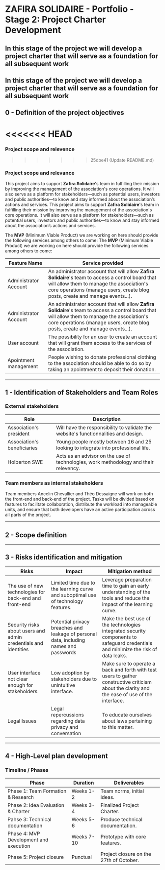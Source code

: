 # ZAFIRA SOLIDAIRE - Portfolio - Stage 2: Project Charter Development

## In this stage of the project we will develop a project charter that will serve as a foundation for all subsequent work

## In this stage of the project we will develop a project charter that will serve as a foundation for all subsequent work

## 0 - Definition of the project objectives
<<<<<<< HEAD
=======
### Project scope and relevence
>>>>>>> 25dbe41 (Update README.md)

### Project scope and relevance

This project aims to support **Zafira Solidaire**'s team in fulfilling their mission by improving the management of the association's core operations. It will also serve as a platform for stakeholders—such as potential users, investors and public authorities—to know and stay informed about the association’s actions and services.
This project aims to support **Zafira Solidaire**'s team in fulfilling their mission by improving the management of the association's core operations. It will also serve as a platform for stakeholders—such as potential users, investors and public authorities—to know and stay informed about the association’s actions and services.

The **MVP** (Minimum Viable Product) we are working on here should provide the following services among others to come:
The **MVP** (Minimum Viable Product) we are working on here should provide the following services among others to come:

| Feature Name           | Service provided |
| ---------------------- | ---------------- |
| Administrator Account  | An administrator account that will allow **Zafira Solidaire**'s team to access a control board that will allow them to manage the association's core operations (manage users, create blog posts, create and manage events...). |
| Administrator Account  | An administrator account that will allow **Zafira Solidaire**'s team to access a control board that will allow them to manage the association's core operations (manage users, create blog posts, create and manage events...). |
| User account           | The possibility for an user to create an account that will grant them access to the services of the association. |
| Apointment management  | People wishing to donate professional clothing to the association should be able to do so by taking an apointment to deposit their donation. |

---

## 1 - Identification of Stakeholders and Team Roles

### External stakeholders

| Role                        | Description                                                                          |
|-----------------------------|--------------------------------------------------------------------------------------|
| Association's president     | Will have the responsibility to validate the website's functionnalities and design.  |
| Association's beneficiaries | Young people mostly between 16 and 25 looking to integrate into professional life.   |
| Holberton SWE               | Acts as an advisor on the use of technologies, work methodology and their relevency. |


### Team members as internal stakeholders

Team members Ancelin Chevallier and Théo Dessaigne will work on both the front-end and back-end of the project. Tasks will be divided based on features to facilitate collaboration, distribute the workload into manageable units, and ensure that both developers have an active participation across all parts of the project.

---

## 2 - Scope definition



---

## 3 - Risks identification and mitigation

| Risks                                                           | Impact | Mitigation method |
|-----------------------------------------------------------------|--------|-------------------|
| The use of new technologies for back-end and front-end          | Limited time due to the learning curve and suboptimal use of technology features. | Leverage preparation time to gain an early understanding of the tools and reduce the impact of the learning curve. |
| Security risks about users and admin credentials and identities | Potential privacy breaches and leakage of personal data, including names and passwords |  Make the best use of the technologies integrated security components to safeguard credentials and minimize the risk of data leaks. |
| User interface not clear enough for stakeholders                | Low adoption by stakeholders due to unintuitive interface. | Make sure to operate a back and forth with test users to gather constructive criticism about the clarity and the ease of use of the interface. |
| Legal Issues                                       | Legal repercussions regarding data privacy and conversation | To educate ourselves about laws pertaining to this matter. |

---

## 4 - High-Level plan development

### Timeline / Phases

| Phase                                  | Duration   | Deliverables                            |
|----------------------------------------|------------|-----------------------------------------|
| Phase 1: Team Formation & Research     | Weeks 1-2  | Team norms, initial ideas.              |
| Phase 2: Idea Evaluation & Charter     | Weeks 3-4  | Finalized Project Charter.              |
| Pahse 3: Technical documentation       | Weeks 5-6  | Produce technical documentation.        |
| Phase 4: MVP Development and execution | Weeks 7-10 | Prototype with core features.           |
| Phase 5: Project closure               | Punctual   | Project closure on the 27th of October. |
